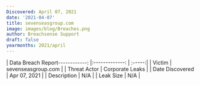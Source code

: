 ```yaml
---
Discovered: April 07, 2021
date: '2021-04-07'
title: sevenseasgroup.com
image: images/blog/Breaches.png
author: Breachsense Support
draft: false
yearmonths: 2021/april
---
```


| Data Breach Report------------:   |:-------------:    | :-----:|
| Victim    | sevenseasgroup.com      | 
| Threat Actor    | Corporate Leaks      | 
| Date Discovered    | Apr 07, 2021      | 
| Description    | N/A      | 
| Leak Size    | N/A      | 

